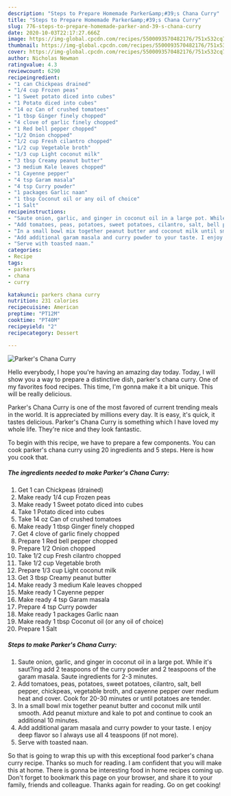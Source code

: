 ```yaml
---
description: "Steps to Prepare Homemade Parker&amp;#39;s Chana Curry"
title: "Steps to Prepare Homemade Parker&amp;#39;s Chana Curry"
slug: 776-steps-to-prepare-homemade-parker-and-39-s-chana-curry
date: 2020-10-03T22:17:27.666Z
image: https://img-global.cpcdn.com/recipes/5500093570482176/751x532cq70/parkers-chana-curry-recipe-main-photo.jpg
thumbnail: https://img-global.cpcdn.com/recipes/5500093570482176/751x532cq70/parkers-chana-curry-recipe-main-photo.jpg
cover: https://img-global.cpcdn.com/recipes/5500093570482176/751x532cq70/parkers-chana-curry-recipe-main-photo.jpg
author: Nicholas Newman
ratingvalue: 4.3
reviewcount: 6290
recipeingredient:
- "1 can Chickpeas drained"
- "1/4 cup Frozen peas"
- "1 Sweet potato diced into cubes"
- "1 Potato diced into cubes"
- "14 oz Can of crushed tomatoes"
- "1 tbsp Ginger finely chopped"
- "4 clove of garlic finely chopped"
- "1 Red bell pepper chopped"
- "1/2 Onion chopped"
- "1/2 cup Fresh cilantro chopped"
- "1/2 cup Vegetable broth"
- "1/3 cup Light coconut milk"
- "3 tbsp Creamy peanut butter"
- "3 medium Kale leaves chopped"
- "1 Cayenne pepper"
- "4 tsp Garam masala"
- "4 tsp Curry powder"
- "1 packages Garlic naan"
- "1 tbsp Coconut oil or any oil of choice"
- "1 Salt"
recipeinstructions:
- "Saute onion, garlic, and ginger in coconut oil in a large pot. While it&#39;s saut?ing add 2 teaspoons of the curry powder and 2 teaspoons of the garam masala. Saute ingredients for 2-3 minutes."
- "Add tomatoes, peas, potatoes, sweet potatoes, cilantro, salt, bell pepper, chickpeas, vegetable broth, and cayenne pepper over medium heat and cover. Cook for 20-30 minutes or until potatoes are tender."
- "In a small bowl mix together peanut butter and coconut milk until smooth. Add peanut mixture and kale to pot and continue to cook an additional 10 minutes."
- "Add additional garam masala and curry powder to your taste. I enjoy deep flavor so I always use all 4 teaspoons (if not more)."
- "Serve with toasted naan."
categories:
- Recipe
tags:
- parkers
- chana
- curry

katakunci: parkers chana curry 
nutrition: 231 calories
recipecuisine: American
preptime: "PT12M"
cooktime: "PT40M"
recipeyield: "2"
recipecategory: Dessert

---
```



![Parker&#39;s Chana Curry](https://img-global.cpcdn.com/recipes/5500093570482176/751x532cq70/parkers-chana-curry-recipe-main-photo.jpg)

Hello everybody, I hope you're having an amazing day today. Today, I will show you a way to prepare a distinctive dish, parker&#39;s chana curry. One of my favorites food recipes. This time, I'm gonna make it a bit unique. This will be really delicious.



Parker&#39;s Chana Curry is one of the most favored of current trending meals in the world. It is appreciated by millions every day. It is easy, it's quick, it tastes delicious. Parker&#39;s Chana Curry is something which I have loved my whole life. They're nice and they look fantastic.


To begin with this recipe, we have to prepare a few components. You can cook parker&#39;s chana curry using 20 ingredients and 5 steps. Here is how you cook that.

<!--inarticleads1-->

##### The ingredients needed to make Parker&#39;s Chana Curry:

1. Get 1 can Chickpeas (drained)
1. Make ready 1/4 cup Frozen peas
1. Make ready 1 Sweet potato diced into cubes
1. Take 1 Potato diced into cubes
1. Take 14 oz Can of crushed tomatoes
1. Make ready 1 tbsp Ginger finely chopped
1. Get 4 clove of garlic finely chopped
1. Prepare 1 Red bell pepper chopped
1. Prepare 1/2 Onion chopped
1. Take 1/2 cup Fresh cilantro chopped
1. Take 1/2 cup Vegetable broth
1. Prepare 1/3 cup Light coconut milk
1. Get 3 tbsp Creamy peanut butter
1. Make ready 3 medium Kale leaves chopped
1. Make ready 1 Cayenne pepper
1. Make ready 4 tsp Garam masala
1. Prepare 4 tsp Curry powder
1. Make ready 1 packages Garlic naan
1. Make ready 1 tbsp Coconut oil (or any oil of choice)
1. Prepare 1 Salt




<!--inarticleads2-->

##### Steps to make Parker&#39;s Chana Curry:

1. Saute onion, garlic, and ginger in coconut oil in a large pot. While it&#39;s saut?ing add 2 teaspoons of the curry powder and 2 teaspoons of the garam masala. Saute ingredients for 2-3 minutes.
1. Add tomatoes, peas, potatoes, sweet potatoes, cilantro, salt, bell pepper, chickpeas, vegetable broth, and cayenne pepper over medium heat and cover. Cook for 20-30 minutes or until potatoes are tender.
1. In a small bowl mix together peanut butter and coconut milk until smooth. Add peanut mixture and kale to pot and continue to cook an additional 10 minutes.
1. Add additional garam masala and curry powder to your taste. I enjoy deep flavor so I always use all 4 teaspoons (if not more).
1. Serve with toasted naan.




So that is going to wrap this up with this exceptional food parker&#39;s chana curry recipe. Thanks so much for reading. I am confident that you will make this at home. There is gonna be interesting food in home recipes coming up. Don't forget to bookmark this page on your browser, and share it to your family, friends and colleague. Thanks again for reading. Go on get cooking!
